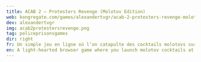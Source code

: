 ```yaml
---
title: ACAB 2 — Protesters Revenge (Molotov Edition)
web: kongregate.com/games/alexandertvgr/acab-2-protesters-revenge-molotov-edition
dev: alexandertvgr
img: acab2protestersrevenge.png
tag: policeprisonsgames
dir: right
fr: Un simple jeu en ligne où l’on catapulte des cocktails molotovs sur des anti-émeutes.
en: A light-hearted browser game where you launch molotov cocktails at riot cops.
---
```

